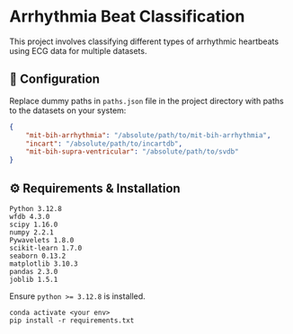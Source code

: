 # Arrhythmia Beat Classification

This project involves classifying different types of arrhythmic heartbeats using ECG data for multiple datasets.

## 🔧 Configuration

Replace dummy paths in `paths.json` file in the project directory with paths to the datasets on your system:

```json
{
    "mit-bih-arrhythmia": "/absolute/path/to/mit-bih-arrhythmia",
    "incart": "/absolute/path/to/incartdb",
    "mit-bih-supra-ventricular": "/absolute/path/to/svdb"
}
```
## ⚙️ Requirements & Installation
```
Python 3.12.8
wfdb 4.3.0
scipy 1.16.0
numpy 2.2.1
Pywavelets 1.8.0
scikit-learn 1.7.0
seaborn 0.13.2
matplotlib 3.10.3
pandas 2.3.0
joblib 1.5.1
```
Ensure ```python >= 3.12.8``` is installed. 

```
conda activate <your env>
pip install -r requirements.txt
```
